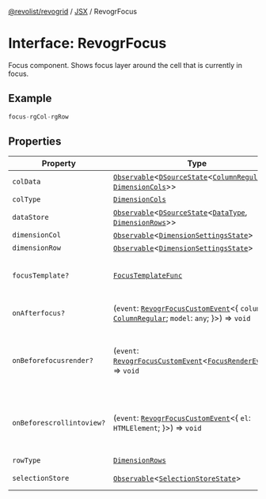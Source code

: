 [@revolist/revogrid](README.md) / [JSX](Namespace.JSX.md) / RevogrFocus

# Interface: RevogrFocus

Focus component. Shows focus layer around the cell that is currently in focus.

## Example

```ts
focus-rgCol-rgRow
```

## Properties

| Property | Type | Description | Defined in |
| ------ | ------ | ------ | ------ |
| `colData` | [`Observable`](TypeAlias.Observable.md)\<[`DSourceState`](TypeAlias.DSourceState.md)\<[`ColumnRegular`](Interface.ColumnRegular.md), [`DimensionCols`](TypeAlias.DimensionCols.md)\>\> | Column source | [src/components.d.ts:1700](https://github.com/revolist/revogrid/blob/b237f8e2bf171382439be1d1cad91b20987b8302/src/components.d.ts#L1700) |
| `colType` | [`DimensionCols`](TypeAlias.DimensionCols.md) | Column type | [src/components.d.ts:1704](https://github.com/revolist/revogrid/blob/b237f8e2bf171382439be1d1cad91b20987b8302/src/components.d.ts#L1704) |
| `dataStore` | [`Observable`](TypeAlias.Observable.md)\<[`DSourceState`](TypeAlias.DSourceState.md)\<[`DataType`](TypeAlias.DataType.md), [`DimensionRows`](TypeAlias.DimensionRows.md)\>\> | Data rows source | [src/components.d.ts:1708](https://github.com/revolist/revogrid/blob/b237f8e2bf171382439be1d1cad91b20987b8302/src/components.d.ts#L1708) |
| `dimensionCol` | [`Observable`](TypeAlias.Observable.md)\<[`DimensionSettingsState`](Interface.DimensionSettingsState.md)\> | Dimension settings X | [src/components.d.ts:1712](https://github.com/revolist/revogrid/blob/b237f8e2bf171382439be1d1cad91b20987b8302/src/components.d.ts#L1712) |
| `dimensionRow` | [`Observable`](TypeAlias.Observable.md)\<[`DimensionSettingsState`](Interface.DimensionSettingsState.md)\> | Dimension settings Y | [src/components.d.ts:1716](https://github.com/revolist/revogrid/blob/b237f8e2bf171382439be1d1cad91b20987b8302/src/components.d.ts#L1716) |
| `focusTemplate?` | [`FocusTemplateFunc`](TypeAlias.FocusTemplateFunc.md) | Focus template custom function. Can be used to render custom focus layer. | [src/components.d.ts:1720](https://github.com/revolist/revogrid/blob/b237f8e2bf171382439be1d1cad91b20987b8302/src/components.d.ts#L1720) |
| `onAfterfocus?` | (`event`: [`RevogrFocusCustomEvent`](Interface.RevogrFocusCustomEvent.md)\<\{ `column`: [`ColumnRegular`](Interface.ColumnRegular.md); `model`: `any`; \}\>) => `void` | Used to setup properties after focus was rendered | [src/components.d.ts:1724](https://github.com/revolist/revogrid/blob/b237f8e2bf171382439be1d1cad91b20987b8302/src/components.d.ts#L1724) |
| `onBeforefocusrender?` | (`event`: [`RevogrFocusCustomEvent`](Interface.RevogrFocusCustomEvent.md)\<[`FocusRenderEvent`](Interface.FocusRenderEvent.md)\>) => `void` | Before focus render event. Can be prevented by event.preventDefault(). If preventDefault used slot will be rendered. | [src/components.d.ts:1731](https://github.com/revolist/revogrid/blob/b237f8e2bf171382439be1d1cad91b20987b8302/src/components.d.ts#L1731) |
| `onBeforescrollintoview?` | (`event`: [`RevogrFocusCustomEvent`](Interface.RevogrFocusCustomEvent.md)\<\{ `el`: `HTMLElement`; \}\>) => `void` | Before focus changed verify if it's in view and scroll viewport into this view Can be prevented by event.preventDefault() | [src/components.d.ts:1735](https://github.com/revolist/revogrid/blob/b237f8e2bf171382439be1d1cad91b20987b8302/src/components.d.ts#L1735) |
| `rowType` | [`DimensionRows`](TypeAlias.DimensionRows.md) | Row type | [src/components.d.ts:1739](https://github.com/revolist/revogrid/blob/b237f8e2bf171382439be1d1cad91b20987b8302/src/components.d.ts#L1739) |
| `selectionStore` | [`Observable`](TypeAlias.Observable.md)\<[`SelectionStoreState`](TypeAlias.SelectionStoreState.md)\> | Selection, range, focus for selection | [src/components.d.ts:1743](https://github.com/revolist/revogrid/blob/b237f8e2bf171382439be1d1cad91b20987b8302/src/components.d.ts#L1743) |
